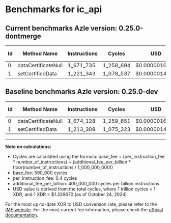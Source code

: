# Benchmarks for ic_api

## Current benchmarks Azle version: 0.25.0-dontmerge

| Id  | Method Name         | Instructions | Cycles    | USD           | USD/Million Calls | Change                            |
| --- | ------------------- | ------------ | --------- | ------------- | ----------------- | --------------------------------- |
| 0   | dataCertificateNull | 1_671_735    | 1_258_694 | $0.0000016736 | $1.67             | <font color="green">-2_393</font> |
| 1   | setCertifiedData    | 1_221_343    | 1_078_537 | $0.0000014341 | $1.43             | <font color="red">+8_034</font>   |

## Baseline benchmarks Azle version: 0.25.0-dev

| Id  | Method Name         | Instructions | Cycles    | USD           | USD/Million Calls |
| --- | ------------------- | ------------ | --------- | ------------- | ----------------- |
| 0   | dataCertificateNull | 1_674_128    | 1_259_651 | $0.0000016749 | $1.67             |
| 1   | setCertifiedData    | 1_213_309    | 1_075_323 | $0.0000014298 | $1.42             |

---

**Note on calculations:**

- Cycles are calculated using the formula: base_fee + (per_instruction_fee \* number_of_instructions) + (additional_fee_per_billion \* floor(number_of_instructions / 1_000_000_000))
- base_fee: 590_000 cycles
- per_instruction_fee: 0.4 cycles
- additional_fee_per_billion: 400_000_000 cycles per billion instructions
- USD value is derived from the total cycles, where 1 trillion cycles = 1 XDR, and 1 XDR = $1.329670 (as of October 24, 2024)

For the most up-to-date XDR to USD conversion rate, please refer to the [IMF website](https://www.imf.org/external/np/fin/data/rms_sdrv.aspx).
For the most current fee information, please check the [official documentation](https://internetcomputer.org/docs/current/developer-docs/gas-cost#execution).
